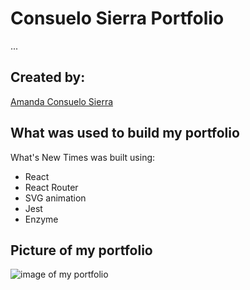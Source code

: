 # Consuelo Sierra Portfolio

...

## Created by:
[Amanda Consuelo Sierra](https://github.com/Asilo5)

## What was used to build my portfolio

What's New Times was built using:
  - React
  - React Router
  - SVG animation
  - Jest
  - Enzyme
  
## Picture of my portfolio

![image of my portfolio]()

